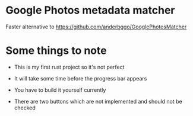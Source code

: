 # Google Photos metadata matcher

Faster alternative to https://github.com/anderbggo/GooglePhotosMatcher

# Some things to note

- This is my first rust project so it's not perfect

- It will take some time before the progress bar appears

- You have to build it yourself currently

- There are two buttons which are not implemented and should not be checked